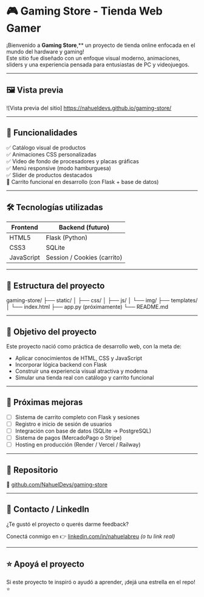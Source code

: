 # 🎮 Gaming Store - Tienda Web Gamer

¡Bienvenido a **Gaming Store**,** un proyecto de tienda online enfocada en el mundo del hardware y gaming!  
Este sitio fue diseñado con un enfoque visual moderno, animaciones, sliders y una experiencia pensada para entusiastas de PC y videojuegos.

---

## 🖼️ Vista previa

![Vista previa del sitio] https://nahueldevs.github.io/gaming-store/<!-- Cambia esto por tu captura real -->

---

## 🚀 Funcionalidades

✅ Catálogo visual de productos  
✅ Animaciones CSS personalizadas  
✅ Video de fondo de procesadores y placas gráficas  
✅ Menú responsive (modo hamburguesa)  
✅ Slider de productos destacados  
🚧 Carrito funcional en desarrollo (con Flask + base de datos)

---

## 🛠️ Tecnologías utilizadas

| Frontend     | Backend (futuro) |
|--------------|------------------|
| HTML5        | Flask (Python)   |
| CSS3         | SQLite           |
| JavaScript   | Session / Cookies (carrito) |

---

## 📁 Estructura del proyecto
gaming-store/
├── static/
│ ├── css/
│ ├── js/
│ └── img/
├── templates/
│ └── index.html
├── app.py (próximamente)
└── README.md

---

## 🎯 Objetivo del proyecto

Este proyecto nació como práctica de desarrollo web, con la meta de:
- Aplicar conocimientos de HTML, CSS y JavaScript
- Incorporar lógica backend con Flask
- Construir una experiencia visual atractiva y moderna
- Simular una tienda real con catálogo y carrito funcional

---

## 🔮 Próximas mejoras

- [ ] Sistema de carrito completo con Flask y sesiones
- [ ] Registro e inicio de sesión de usuarios
- [ ] Integración con base de datos (SQLite → PostgreSQL)
- [ ] Sistema de pagos (MercadoPago o Stripe)
- [ ] Hosting en producción (Render / Vercel / Railway)

---

## 📌 Repositorio

🔗 [github.com/NahuelDevs/gaming-store](https://github.com/NahuelDevs/gaming-store)

---

## 📲 Contacto / LinkedIn

¿Te gustó el proyecto o querés darme feedback?

Conectá conmigo en 👉 [linkedin.com/in/nahuelabreu](https://www.linkedin.com/in/nahuelabreu) *(o tu link real)*

---

## ⭐ Apoyá el proyecto

Si este proyecto te inspiró o ayudó a aprender, ¡dejá una estrella en el repo! ⭐
